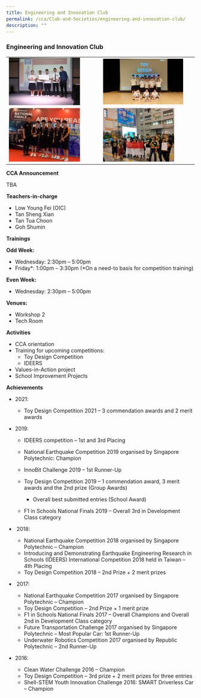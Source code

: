 ```yaml
---
title: Engineering and Innovation Club
permalink: /cca/Club-and-Societies/engineering-and-innovation-club/
description: ""
---
```


### Engineering and Innovation Club

|  |  |
|---|---|
| <img src="/images/cca2.png" style="width:80%"> | <img src="/images/cca3.png" style="width:90%"> |
| <img src="/images/cca4.png" style="width:80%"> | <img src="/images/cca5.png" style="width:80%"> |

**CCA Announcement**

TBA

**Teachers-in-charge**

*   Low Young Fei (OIC)
*   Tan Sheng Xian
*   Tan Tua Choon
*   Goh Shumin

**Trainings**

**Odd Week:**

*   Wednesday: 2:30pm – 5:00pm
*   Friday\*: 1:00pm – 3:30pm (\*On a need-to basis for competition training)

**Even Week:**

*   Wednesday: 2:30pm – 5:00pm

**Venues:**

*   Workshop 2
*   Tech Room

**Activities**

*   CCA orientation
*   Training for upcoming competitions:
    *   Toy Design Competition
    *   IDEERS
*   Values-in-Action project
*   School Improvement Projects

**Achievements**

*   2021:
    *   Toy Design Competition 2021 – 3 commendation awards and 2 merit awards

*   2019:
    *   IDEERS competition – 1st and 3rd Placing
    *   National Earthquake Competition 2019 organised by Singapore Polytechnic: Champion
        
    *   InnoBit Challenge 2019 – 1st Runner-Up
        
    *   Toy Design Competition 2019 – 1 commendation award, 3 merit awards and the 2nd prize (Group Awards)
        *   Overall best submitted entries (School Award)
    *   F1 in Schools National Finals 2019 – Overall 3rd in Development Class category

*    2018:
    *   National Earthquake Competition 2018 organised by Singapore Polytechnic – Champion
    *   Introducing and Demonstrating Earthquake Engineering Research in Schools (IDEERS) International Competition 2018 held in Taiwan – 4th Placing
    *   Toy Design Competition 2018 – 2nd Prize + 2 merit prizes

*    2017:
    *   National Earthquake Competition 2017 organised by Singapore Polytechnic – Champion
    *   Toy Design Competition – 2nd Prize + 1 merit prize
    *   F1 in Schools National Finals 2017 – Overall Champions and Overall 2nd in Development Class category
    *   Future Transportation Challenge 2017 organised by Singapore Polytechnic – Most Popular Car: 1st Runner-Up
    *   Underwater Robotics Competition 2017 organised by Republic Polytechnic – 2nd Runner-Up

*   2016:
    *   Clean Water Challenge 2016 – Champion
    *   Toy Design Competition – 3rd prize + 2 merit prizes for three entries
    *   Shell-STEM Youth Innovation Challenge 2016: SMART Driverless Car – Champion